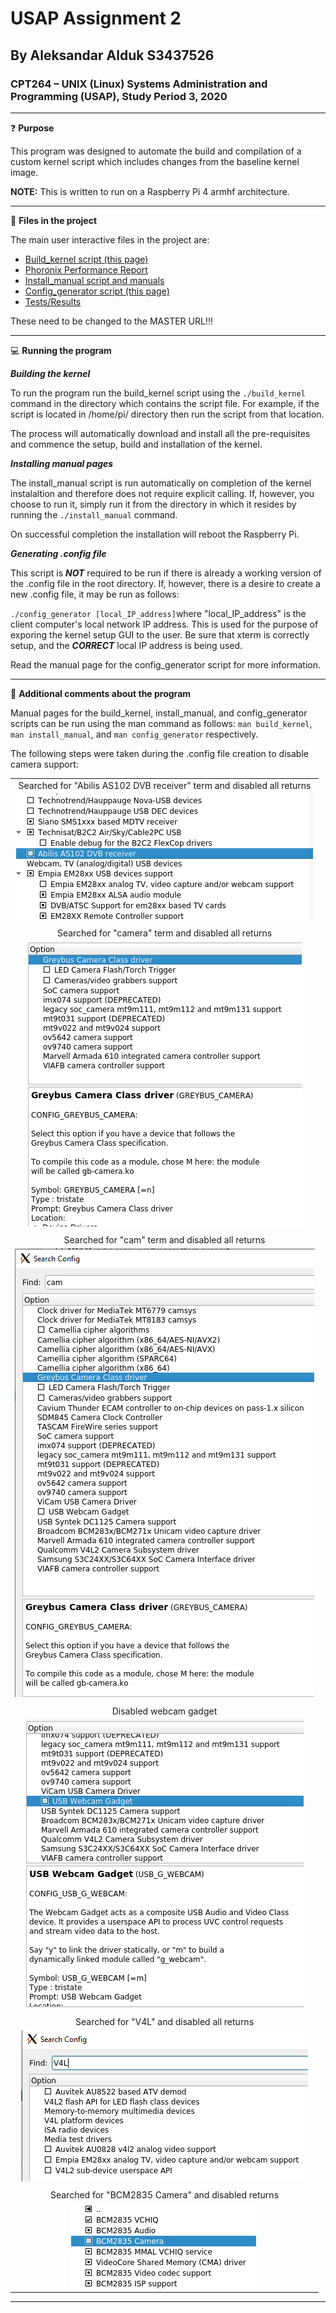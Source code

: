 # USAP Assignment 2
## By Aleksandar Alduk S3437526
### CPT264 – UNIX (Linux) Systems Administration and Programming (USAP), Study Period 3, 2020

***

:question: **Purpose**

This program was designed to automate the build and compilation of a custom kernel script which includes changes from the baseline kernel image.

**NOTE:** This is written to run on a Raspberry Pi 4 armhf architecture.

***

:open_file_folder: **Files in the project**

The main user interactive files in the project are:
-	[Build_kernel script (this page)](https://github.com/s3437526/USAP_Assignment2)
-	[Phoronix Performance Report](tests/results/PhoronixTest_Results.md)
-	[Install_manual script and manuals](manual)
-	[Config_generator script (this page)](https://github.com/s3437526/USAP_Assignment2)
-	[Tests/Results](tests)

These need to be changed to the MASTER URL!!!

***

:computer: **Running the program**

***Building the kernel***

To run the program run the build_kernel script using the `./build_kernel` command in the directory which contains the script file. For example, if the script is located in /home/pi/ directory then run the script from that location.

The process will automatically download and install all the pre-requisites and commence the setup, build and installation of the kernel.

***Installing manual pages***

The install_manual script is run automatically on completion of the kernel instalaltion and therefore does not require explicit calling. If, however, you choose to run it, simply run it from the directory in which it resides by running the `./install_manual` command.

On successful completion the installation will reboot the Raspberry Pi.

***Generating .config file***

This script is ***NOT*** required to be run if there is already a working version of the .config file in the root directory. If, however, there is a desire to create a new .config file, it may be run as follows:

`./config_generator [local_IP_address]`where "local_IP_address" is the client computer's local network IP address. This is used for the purpose of exporing the kernel setup GUI to the user.
Be sure that xterm is correctly setup, and the ***CORRECT*** local IP address is being used.

Read the manual page for the config_generator script for more information.

***

:paperclip: **Additional comments about the program**

Manual pages for the build_kernel, install_manual, and config_generator scripts can be run using the man command as follows: `man build_kernel`, `man install_manual`, and `man config_generator` respectively.

The following steps were taken during the .config file creation to disable camera support:

||
|:----------------------------------------------------------------------------:|
|Searched for "Abilis AS102 DVB receiver" term and disabled all returns|
|![Abilis AS102 DVB receiver disabled](/assets/images/Abilis%20AS102%20DVB%20receiver.png "Abilis AS102 DVB receiver")|
||
|Searched for "camera" term and disabled all returns|
|!["Camera" xterm search query items disabled](/assets/images/camera.png "Camera driver disabled")|
||
|Searched for "cam" term and disabled all returns|
|![Webcam disabled](/assets/images/search_cam.png "Webcam driver disabled")|
||
|Disabled webcam gadget|
|!["Cam" search pattern query disabled](/assets/images/cam.png "Cam driver disabled")|
||
|Searched for "V4L" and disabled all returns|
|!["V4L" video drivers search disabled](/assets/images/v4l.png "V4L drivers disabled")|
||
|Searched for "BCM2835 Camera" and disabled returns|
|![BCM2835 camera support disabled](/assets/images/bcm2835_camera_support.png "BCM2835 camera disabled")|

***

